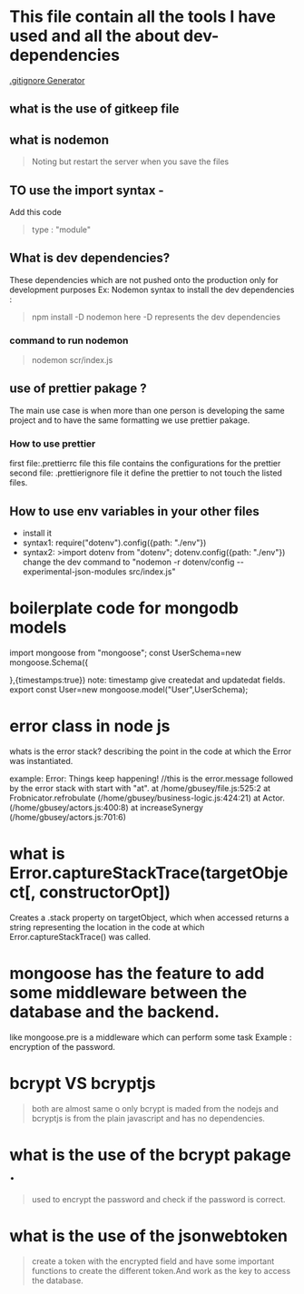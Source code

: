 # This file contain all the tools I have used and all the about dev-dependencies

[.gitignore Generator](https://www.toptal.com/developers/gitignore)

 ## what is the use of gitkeep file


## what is nodemon

> Noting but restart the server when you save the files

## TO use the import syntax -
Add this code 
> type : "module"

## What is dev dependencies?
These dependencies which are not pushed onto the production only for development purposes
Ex: Nodemon
syntax to install the dev dependencies :
> npm install -D nodemon
here -D represents the dev dependencies


### command to run nodemon
> nodemon scr/index.js 

## use of prettier pakage ?
The main use case is when more than one person is developing the same project 
and to have the same formatting we use prettier pakage.

### How to use prettier
first file:.prettierrc file
this file contains the configurations for the prettier
second file: .prettierignore file
it define the prettier to not touch the listed files.


## How to use env variables in your other files
* install it
* syntax1: require("dotenv").config({path: "./env"})
* syntax2: >import dotenv from "dotenv";
            dotenv.config({path: "./env"})
            change the dev command to "nodemon -r dotenv/config --experimental-json-modules src/index.js"

# boilerplate code for mongodb models
import mongoose from "mongoose";
const UserSchema=new mongoose.Schema({


},{timestamps:true})
note: timestamp give createdat and updatedat fields.
export const User=new mongoose.model("User",UserSchema);



# error class in node js
whats is the error stack?
describing the point in the code at which the Error was instantiated.

 example: Error: Things keep happening! //this is the error.message followed by the error stack with start with "at".
   at /home/gbusey/file.js:525:2
   at Frobnicator.refrobulate (/home/gbusey/business-logic.js:424:21)
   at Actor.<anonymous> (/home/gbusey/actors.js:400:8)
   at increaseSynergy (/home/gbusey/actors.js:701:6)
# what is Error.captureStackTrace(targetObject[, constructorOpt])
Creates a .stack property on targetObject, which when accessed returns a string representing the location in the code at which Error.captureStackTrace() was called.


# mongoose has the feature to add some middleware between the database and the backend.
like mongoose.pre is a middleware which can perform some task 
Example : encryption of the password.

# bcrypt VS bcryptjs
> both are almost same o only bcrypt is maded from the nodejs and bcryptjs is from the plain javascript and has no dependencies.


# what is the use of the bcrypt pakage .
> used to encrypt the password and check if the password is correct.

# what is the use of the jsonwebtoken
> create a token with the encrypted field and have some important functions to create the different token.And work as the key to access the database.


#